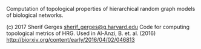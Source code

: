 Computation of topological properties of hierarchical random graph models of biological networks. 

(c) 2017 Sherif Gerges <sherif_gerges@g.harvard.edu>
Code for computing topological metrics of HRG. Used in Al-Anzi, B. et. al. (2016) <br>
http://biorxiv.org/content/early/2016/04/02/046813



